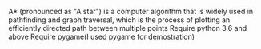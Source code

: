 A* (pronounced as "A star") is a computer algorithm that is widely used in pathfinding and graph traversal, 
which is the process of plotting an efficiently directed path between multiple points
Require python 3.6 and above 
Require pygame(I used pygame for demostration)
